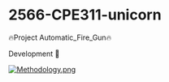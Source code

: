 # 2566-CPE311-unicorn
🔥Project Automatic_Fire_Gun🔥
<p> 
Development 🚀
</p>

[![Methodology.png](https://i.postimg.cc/3JGwfxfW/Methodology.png)](https://postimg.cc/ZCTZC4Sh)
